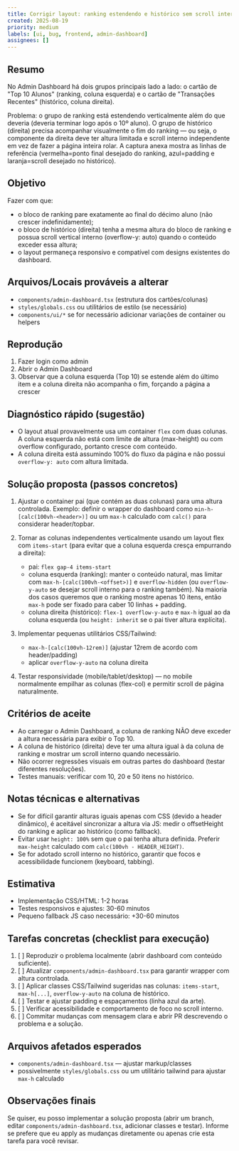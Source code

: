 ```yaml
---
title: Corrigir layout: ranking estendendo e histórico sem scroll interno (Admin Dashboard)
created: 2025-08-19
priority: medium
labels: [ui, bug, frontend, admin-dashboard]
assignees: []
---
```


Resumo
------

No Admin Dashboard há dois grupos principais lado a lado: o cartão de "Top 10 Alunos" (ranking, coluna esquerda) e o cartão de "Transações Recentes" (histórico, coluna direita).

Problema: o grupo de ranking está estendendo verticalmente além do que deveria (deveria terminar logo após o 10º aluno). O grupo de histórico (direita) precisa acompanhar visualmente o fim do ranking — ou seja, o componente da direita deve ter altura limitada e scroll interno independente em vez de fazer a página inteira rolar. A captura anexa mostra as linhas de referência (vermelha=ponto final desejado do ranking, azul=padding e laranja=scroll desejado no histórico).

Objetivo
--------

Fazer com que:
- o bloco de ranking pare exatamente ao final do décimo aluno (não crescer indefinidamente);
- o bloco de histórico (direita) tenha a mesma altura do bloco de ranking e possua scroll vertical interno (overflow-y: auto) quando o conteúdo exceder essa altura;
- o layout permaneça responsivo e compatível com designs existentes do dashboard.

Arquivos/Locais prováveis a alterar
----------------------------------

- `components/admin-dashboard.tsx` (estrutura dos cartões/colunas)
- `styles/globals.css` ou utilitários de estilo (se necessário)
- `components/ui/*` se for necessário adicionar variações de container ou helpers

Reprodução
----------

1. Fazer login como admin
2. Abrir o Admin Dashboard
3. Observar que a coluna esquerda (Top 10) se estende além do último item e a coluna direita não acompanha o fim, forçando a página a crescer

Diagnóstico rápido (sugestão)
----------------------------

- O layout atual provavelmente usa um container `flex` com duas colunas. A coluna esquerda não está com limite de altura (max-height) ou com overflow configurado, portanto cresce com conteúdo.
- A coluna direita está assumindo 100% do fluxo da página e não possui `overflow-y: auto` com altura limitada.

Solução proposta (passos concretos)
----------------------------------

1. Ajustar o container pai (que contém as duas colunas) para uma altura controlada. Exemplo: definir o wrapper do dashboard como `min-h-[calc(100vh-<header>)]` ou um `max-h` calculado com `calc()` para considerar header/topbar.

2. Tornar as colunas independentes verticalmente usando um layout flex com `items-start` (para evitar que a coluna esquerda cresça empurrando a direita):
   - pai: `flex gap-4 items-start`
   - coluna esquerda (ranking): manter o conteúdo natural, mas limitar com `max-h-[calc(100vh-<offset>)]` e `overflow-hidden` (ou `overflow-y-auto` se desejar scroll interno para o ranking também). Na maioria dos casos queremos que o ranking mostre apenas 10 itens, então `max-h` pode ser fixado para caber 10 linhas + padding.
   - coluna direita (histórico): `flex-1 overflow-y-auto` e `max-h` igual ao da coluna esquerda (ou `height: inherit` se o pai tiver altura explícita).

3. Implementar pequenas utilitários CSS/Tailwind:
   - `max-h-[calc(100vh-12rem)]` (ajustar 12rem de acordo com header/padding)
   - aplicar `overflow-y-auto` na coluna direita

4. Testar responsividade (mobile/tablet/desktop) — no mobile normalmente empilhar as colunas (flex-col) e permitir scroll de página naturalmente.

Critérios de aceite
-------------------

- Ao carregar o Admin Dashboard, a coluna de ranking NÃO deve exceder a altura necessária para exibir o Top 10.
- A coluna de histórico (direita) deve ter uma altura igual à da coluna de ranking e mostrar um scroll interno quando necessário.
- Não ocorrer regressões visuais em outras partes do dashboard (testar diferentes resoluções).
- Testes manuais: verificar com 10, 20 e 50 itens no histórico.

Notas técnicas e alternativas
----------------------------

- Se for difícil garantir alturas iguais apenas com CSS (devido a header dinâmico), é aceitável sincronizar a altura via JS: medir o offsetHeight do ranking e aplicar ao histórico (como fallback).
- Evitar usar `height: 100%` sem que o pai tenha altura definida. Preferir `max-height` calculado com `calc(100vh - HEADER_HEIGHT)`.
- Se for adotado scroll interno no histórico, garantir que focos e acessibilidade funcionem (keyboard, tabbing).

Estimativa
---------

- Implementação CSS/HTML: 1-2 horas
- Testes responsivos e ajustes: 30-60 minutos
- Pequeno fallback JS caso necessário: +30-60 minutos

Tarefas concretas (checklist para execução)
-----------------------------------------

1. [ ] Reproduzir o problema localmente (abrir dashboard com conteúdo suficiente).
2. [ ] Atualizar `components/admin-dashboard.tsx` para garantir wrapper com altura controlada.
3. [ ] Aplicar classes CSS/Tailwind sugeridas nas colunas: `items-start`, `max-h[...]`, `overflow-y-auto` na coluna de histórico.
4. [ ] Testar e ajustar padding e espaçamentos (linha azul da arte).
5. [ ] Verificar acessibilidade e comportamento de foco no scroll interno.
6. [ ] Commitar mudanças com mensagem clara e abrir PR descrevendo o problema e a solução.

Arquivos afetados esperados
--------------------------

- `components/admin-dashboard.tsx` — ajustar markup/classes
- possivelmente `styles/globals.css` ou um utilitário tailwind para ajustar `max-h` calculado

Observações finais
-----------------

Se quiser, eu posso implementar a solução proposta (abrir um branch, editar `components/admin-dashboard.tsx`, adicionar classes e testar). Informe se prefere que eu apply as mudanças diretamente ou apenas crie esta tarefa para você revisar.

